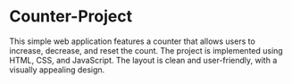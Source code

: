 # Counter-Project
This simple web application features a counter that allows users to increase, decrease, and reset the count. The project is implemented using HTML, CSS, and JavaScript. The layout is clean and user-friendly, with a visually appealing design.
